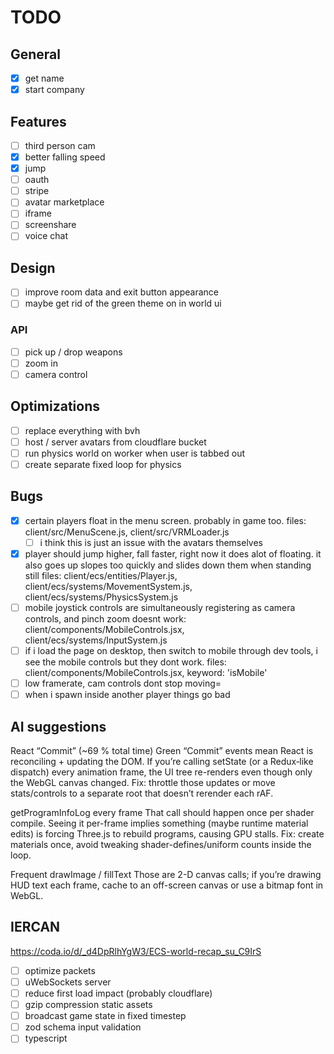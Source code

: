# TODO

## General

- [x] get name
- [x] start company

## Features

- [ ] third person cam
- [x] better falling speed
- [x] jump
- [ ] oauth
- [ ] stripe
- [ ] avatar marketplace
- [ ] iframe
- [ ] screenshare
- [ ] voice chat

## Design

- [ ] improve room data and exit button appearance
- [ ] maybe get rid of the green theme on in world ui

### API

- [ ] pick up / drop weapons
- [ ] zoom in
- [ ] camera control

## Optimizations

- [ ] replace everything with bvh
- [ ] host / server avatars from cloudflare bucket
- [ ] run physics world on worker when user is tabbed out
- [ ] create separate fixed loop for physics

## Bugs

- [x] certain players float in the menu screen. probably in game too. files: client/src/MenuScene.js, client/src/VRMLoader.js
  - [ ] i think this is just an issue with the avatars themselves
- [x] player should jump higher, fall faster, right now it does alot of floating. it also goes up slopes too quickly and slides down them when standing still files: client/ecs/entities/Player.js, client/ecs/systems/MovementSystem.js, client/ecs/systems/PhysicsSystem.js
- [ ] mobile joystick controls are simultaneously registering as camera controls, and pinch zoom doesnt work: client/components/MobileControls.jsx, client/ecs/systems/InputSystem.js
- [ ] if i load the page on desktop, then switch to mobile through dev tools, i see the mobile controls but they dont work. files: client/components/MobileControls.jsx, keyword: 'isMobile'
- [ ] low framerate, cam controls dont stop moving=
- [ ] when i spawn inside another player things go bad

## AI suggestions

React “Commit” (~69 % total time)
Green “Commit” events mean React is reconciling + updating the DOM.
If you’re calling setState (or a Redux‐like dispatch) every animation frame, the UI tree re-renders even though only the WebGL canvas changed.
Fix: throttle those updates or move stats/controls to a separate root that doesn’t rerender each rAF.

getProgramInfoLog every frame
That call should happen once per shader compile. Seeing it per-frame implies something (maybe runtime material edits) is forcing Three.js to rebuild programs, causing GPU stalls.
Fix: create materials once, avoid tweaking shader-defines/uniform counts inside the loop.

Frequent drawImage / fillText
Those are 2-D canvas calls; if you’re drawing HUD text each frame, cache to an off-screen canvas or use a bitmap font in WebGL.


## IERCAN

https://coda.io/d/_d4DpRlhYgW3/ECS-world-recap_su_C9IrS

- [ ] optimize packets
- [ ] uWebSockets server
- [ ] reduce first load impact (probably cloudflare)
- [ ] gzip compression static assets
- [ ] broadcast game state in fixed timestep
- [ ] zod schema input validation
- [ ] typescript
